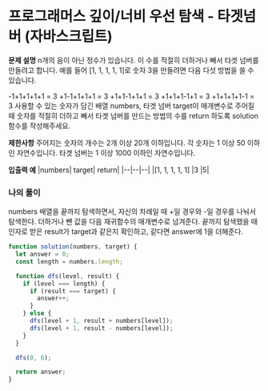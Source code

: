 # 프로그래머스 깊이/너비 우선 탐색 - 타겟넘버 (자바스크립트)

**문제 설명**
n개의 음이 아닌 정수가 있습니다. 이 수를 적절히 더하거나 빼서 타겟 넘버를 만들려고 합니다. 예를 들어 [1, 1, 1, 1, 1]로 숫자 3을 만들려면 다음 다섯 방법을 쓸 수 있습니다.

-1+1+1+1+1 = 3
+1-1+1+1+1 = 3
+1+1-1+1+1 = 3
+1+1+1-1+1 = 3
+1+1+1+1-1 = 3
사용할 수 있는 숫자가 담긴 배열 numbers, 타겟 넘버 target이 매개변수로 주어질 때 숫자를 적절히 더하고 빼서 타겟 넘버를 만드는 방법의 수를 return 하도록 solution 함수를 작성해주세요.

**제한사항**
주어지는 숫자의 개수는 2개 이상 20개 이하입니다.
각 숫자는 1 이상 50 이하인 자연수입니다.
타겟 넘버는 1 이상 1000 이하인 자연수입니다.

**입출력 예**
|numbers| target| return|
|--|--|--|
|[1, 1, 1, 1, 1] |3 |5|

### 나의 풀이

numbers 배열을 끝까지 탐색하면서, 자신의 차례일 때 +일 경우와 -일 경우를 나눠서 탐색한다. 더하거나 뺀 값을 다음 재귀함수의 매개변수로 넘겨준다. 끝까지 탐색했을 때 인자로 받은 result가 target과 같은지 확인하고, 같다면 answer에 1을 더해준다.

```javascript
function solution(numbers, target) {
  let answer = 0;
  const length = numbers.length;

  function dfs(level, result) {
    if (level === length) {
      if (result === target) {
        answer++;
      }
    } else {
      dfs(level + 1, result + numbers[level]);
      dfs(level + 1, result - numbers[level]);
    }
  }

  dfs(0, 0);

  return answer;
}
```

